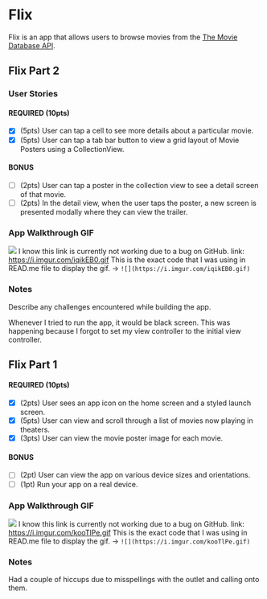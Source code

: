 # Flix

Flix is an app that allows users to browse movies from the [The Movie Database API](http://docs.themoviedb.apiary.io/#).

## Flix Part 2

### User Stories

#### REQUIRED (10pts)
- [x] (5pts) User can tap a cell to see more details about a particular movie.
- [x] (5pts) User can tap a tab bar button to view a grid layout of Movie Posters using a CollectionView.

#### BONUS
- [ ] (2pts) User can tap a poster in the collection view to see a detail screen of that movie.
- [ ] (2pts) In the detail view, when the user taps the poster, a new screen is presented modally where they can view the trailer.

### App Walkthrough GIF
![](https://i.imgur.com/iqikEB0.gif)
I know this link is currently not working due to a bug on GitHub.
link: https://i.imgur.com/iqikEB0.gif 
This is the exact code that I was using in READ.me file to display the gif.
-> `![](https://i.imgur.com/iqikEB0.gif)`




### Notes
Describe any challenges encountered while building the app.

Whenever I tried to run the app, it would be black screen. This was happening because I forgot to set my view controller to the initial view controller.

## Flix Part 1

#### REQUIRED (10pts)
- [x] (2pts) User sees an app icon on the home screen and a styled launch screen.
- [x] (5pts) User can view and scroll through a list of movies now playing in theaters.
- [x] (3pts) User can view the movie poster image for each movie.

#### BONUS
- [ ] (2pt) User can view the app on various device sizes and orientations.
- [ ] (1pt) Run your app on a real device.

### App Walkthrough GIF
![](https://i.imgur.com/Rlx9ZnW.gif)
I know this link is currently not working due to a bug on GitHub.
link: https://i.imgur.com/kooTlPe.gif
This is the exact code that I was using in READ.me file to display the gif.
-> `![](https://i.imgur.com/kooTlPe.gif)`



### Notes
Had a couple of hiccups due to misspellings with the outlet and calling onto them.
